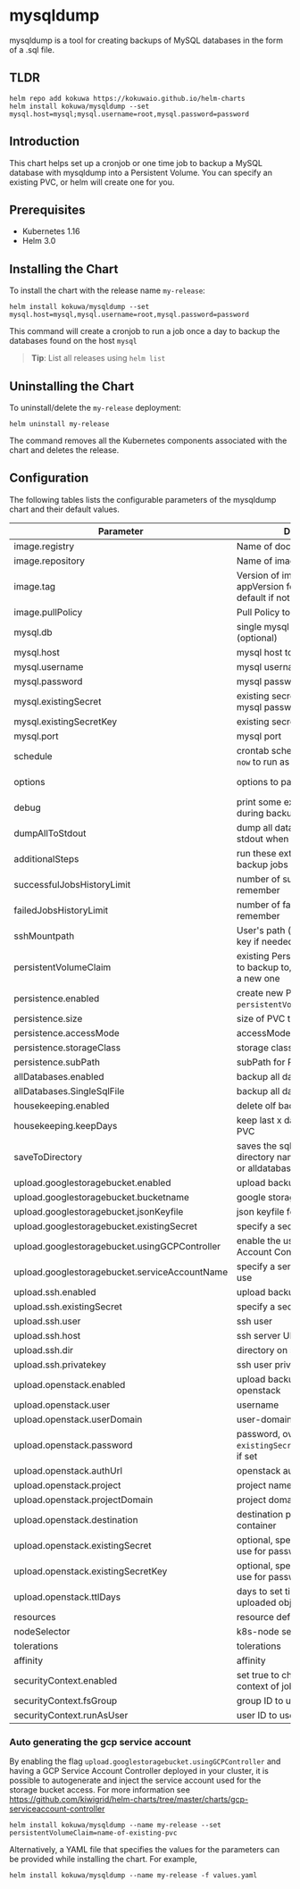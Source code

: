 # mysqldump

mysqldump is a tool for creating backups of MySQL databases in the form of a .sql file.

## TLDR

```console
helm repo add kokuwa https://kokuwaio.github.io/helm-charts
helm install kokuwa/mysqldump --set mysql.host=mysql;mysql.username=root,mysql.password=password
```

## Introduction

This chart helps set up a cronjob or one time job to backup a MySQL database with mysqldump into a Persistent Volume. You can specify an existing PVC, or helm will create one for you.

## Prerequisites

- Kubernetes 1.16
- Helm 3.0

## Installing the Chart

To install the chart with the release name `my-release`:

```console
helm install kokuwa/mysqldump --set mysql.host=mysql,mysql.username=root,mysql.password=password
```

This command will create a cronjob to run a job once a day to backup the databases found on the host `mysql`

> **Tip**: List all releases using `helm list`

## Uninstalling the Chart

To uninstall/delete the `my-release` deployment:

```console
helm uninstall my-release
```

The command removes all the Kubernetes components associated with the chart and deletes the release.

## Configuration

The following tables lists the configurable parameters of the mysqldump chart and their default values.

| Parameter                                     | Description                                                                     | Default                      |
| --------------------------------------------- | ------------------------------------------------------------------------------- | ---------------------------- |
| image.registry                                | Name of docker registry to use                                                  | quay.io                      |
| image.repository                              | Name of image to use                                                            | monotek/gcloud-mysql         |
| image.tag                                     | Version of image to use (uses appVersion form Chart.yaml as default if not set) | ""                           |
| image.pullPolicy                              | Pull Policy to use for image                                                    | IfNotPresent                 |
| mysql.db                                      | single mysql db to backup (optional)                                            | mysql                        |
| mysql.host                                    | mysql host to backup                                                            | mysql                        |
| mysql.username                                | mysql username                                                                  | root                         |
| mysql.password                                | mysql password                                                                  | ""                           |
| mysql.existingSecret                          | existing secret name, used to get mysql password (if set)                       |                              |
| mysql.existingSecretKey                       | existing secret key                                                             | mysql-root-password          |
| mysql.port                                    | mysql port                                                                      | 3306                         |
| schedule                                      | crontab schedule to run on. set as `now` to run as a one time job               | "0 3 \* \* \*"               |
| options                                       | options to pass onto MySQL                                                      | "--opt --single-transaction" |
| debug                                         | print some extra debug logs during backup                                       | false                        |
| dumpAllToStdout                               | dump all database contents to stdout when not uploading                         | false                        |
| additionalSteps                               | run these extra shell steps after all backup jobs completed                     | []                           |
| successfulJobsHistoryLimit                    | number of successful jobs to remember                                           | 5                            |
| failedJobsHistoryLimit                        | number of failed jobs to remember                                               | 5                            |
| sshMountpath                                  | User's path (used to mount ssh key if needed)                                   | "/home/cloudsdk"             |
| persistentVolumeClaim                         | existing Persistent Volume Claim to backup to, leave blank to create a new one  |                              |
| persistence.enabled                           | create new PVC (unless `persistentVolumeClaim` is set)                          | true                         |
| persistence.size                              | size of PVC to create                                                           | 8Gi                          |
| persistence.accessMode                        | accessMode to use for PVC                                                       | ReadWriteOnce                |
| persistence.storageClass                      | storage class to use for PVC                                                    |                              |
| persistence.subPath                           | subPath for PVC                                                                 |                              |
| allDatabases.enabled                          | backup all databases                                                            | true                         |
| allDatabases.SingleSqlFile                    | backup all databases to single file                                             | false                        |
| housekeeping.enabled                          | delete olf backups in pvc                                                       | true                         |
| housekeeping.keepDays                         | keep last x days of backups in PVC                                              | 10                           |
| saveToDirectory                               | saves the sql backup to a directory named like the database or alldatabases     | false                        |
| upload.googlestoragebucket.enabled            | upload backups to google storage                                                | false                        |
| upload.googlestoragebucket.bucketname         | google storage address                                                          | gs://mybucket/test           |
| upload.googlestoragebucket.jsonKeyfile        | json keyfile for serviceaccount                                                 | ""                           |
| upload.googlestoragebucket.existingSecret     | specify a secretname to use                                                     | nil                          |
| upload.googlestoragebucket.usingGCPController | enable the use of the GCP Service Account Controller                            | false                        |
| upload.googlestoragebucket.serviceAccountName | specify a service account name to use                                           | nil                          |
| upload.ssh.enabled                            | upload backups via ssh                                                          | false                        |
| upload.ssh.existingSecret                     | specify a secretname to use                                                     | nil                          |
| upload.ssh.user                               | ssh user                                                                        | backup                       |
| upload.ssh.host                               | ssh server URL                                                                  | yourdomain.com               |
| upload.ssh.dir                                | directory on server                                                             | /backup                      |
| upload.ssh.privatekey                         | ssh user private key                                                            | ""                           |
| upload.openstack.enabled                      | upload backups via swift to openstack                                           | false                        |
| upload.openstack.user                         | username                                                                        | backup@mydomain              |
| upload.openstack.userDomain                   | user-domain                                                                     | default                      |
| upload.openstack.password                     | password, overridden by `existingSecret`/`existingSecretKey` if set             |                              |
| upload.openstack.authUrl                      | openstack auth URL (v3)                                                         | <https://mydomain:5000/v3>   |
| upload.openstack.project                      | project name                                                                    | my_project                   |
| upload.openstack.projectDomain                | project domain                                                                  | default                      |
| upload.openstack.destination                  | destination path, starting witch container                                      | backup/mysql                 |
| upload.openstack.existingSecret               | optional, specify a secret name to use for password                             |                              |
| upload.openstack.existingSecretKey            | optional, specify a secret key to use for password                              | openstack-backup-password    |
| upload.openstack.ttlDays                      | days to set time-to-live on uploaded objects (0 to disable)                     | 30                           |
| resources                                     | resource definitions                                                            | {}                           |
| nodeSelector                                  | k8s-node selector                                                               | {}                           |
| tolerations                                   | tolerations                                                                     | \[]                          |
| affinity                                      | affinity                                                                        | {}                           |
| securityContext.enabled                       | set true to change default security context of job/cronjob                      | false                        |
| securityContext.fsGroup                       | group ID to use                                                                 | 999                          |
| securityContext.runAsUser                     | user ID to use                                                                  | 999                          |

### Auto generating the gcp service account

By enabling the flag `upload.googlestoragebucket.usingGCPController` and having a GCP Service Account Controller deployed in your cluster, it is possible to autogenerate and inject the service account used for the storage bucket access. For more information see <https://github.com/kiwigrid/helm-charts/tree/master/charts/gcp-serviceaccount-controller>

```console
helm install kokuwa/mysqldump --name my-release --set persistentVolumeClaim=name-of-existing-pvc
```

Alternatively, a YAML file that specifies the values for the parameters can be provided while installing the chart. For example,

```console
helm install kokuwa/mysqldump --name my-release -f values.yaml
```
